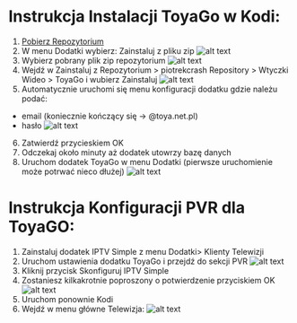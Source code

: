 # Instrukcja Instalacji ToyaGo w Kodi:
1. [Pobierz Repozytorium](https://github.com/piotrekcrash/kodi/raw/master/zips/repository.piotrekcrash/repository.piotrekcrash-1.0.4.zip)
2. W menu Dodatki wybierz: Zainstaluj z pliku zip
![alt text](https://github.com/piotrekcrash/kodi/raw/master/resources/plugin.video.toyago/2019-05-15_11h07_43.png "Zainstaluj z pliku zip")
3. Wybierz pobrany plik zip repozytorium
![alt text](https://github.com/piotrekcrash/kodi/raw/master/resources/plugin.video.toyago/2019-05-15_11h09_16.png "Plik zip")
4. Wejdź w Zainstaluj z Repozytorium > piotrekcrash Repository > Wtyczki Wideo > ToyaGo i wubierz Zainstaluj
![alt text](https://github.com/piotrekcrash/kodi/raw/master/resources/plugin.video.toyago/2019-05-15_12h44_35.png "Zainstaluj")
5. Automatycznie uruchomi się menu konfiguracji dodatku gdzie należu podać:
 - email (koniecznie kończący się -> @toya.net.pl)
 - hasło
![alt text](https://github.com/piotrekcrash/kodi/raw/master/resources/plugin.video.toyago/2019-05-15_11h19_03.png "Konfiguracja")
6. Zatwierdź przycieskiem OK
7. Odczekaj około minuty aż dodatek utowrzy bazę danych
8. Uruchom dodatek ToyaGo w menu Dodatki (pierwsze uruchomienie może potrwać nieco dłużej)
![alt text](https://github.com/piotrekcrash/kodi/raw/master/resources/plugin.video.toyago/2019-05-15_11h21_10.png "Dodatek ToyaGO")
 
 
 # Instrukcja Konfiguracji PVR dla ToyaGO:
1. Zainstaluj dodatek IPTV Simple z menu Dodatki> Klienty Telewizji
2. Uruchom ustawienia dodatku ToyaGo i przejdź do sekcji PVR
![alt text](https://github.com/piotrekcrash/kodi/raw/master/resources/plugin.video.toyago/2019-05-15_11h21_38.png "Konfiguracja PVR")
3. Kliknij przycisk Skonfiguruj IPTV Simple
4. Zostaniesz kilkakrotnie poproszony o potwierdzenie przyciskiem OK
![alt text](https://github.com/piotrekcrash/kodi/raw/master/resources/plugin.video.toyago/2019-05-15_11h22_49.png "OK")
5. Uruchom ponownie Kodi
6. Wejdź w menu główne Telewizja:
![alt text](https://github.com/piotrekcrash/kodi/raw/master/resources/plugin.video.toyago/2019-05-15_11h24_50.png "Wejdź w menu główne Telewizja")
